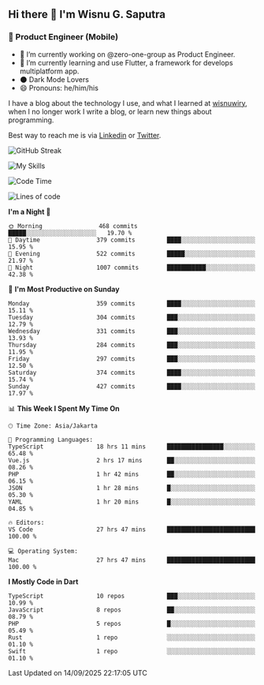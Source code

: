 ## Hi there 👋 I'm Wisnu G. Saputra

### :mobile_phone_off: Product Engineer (Mobile)

- 🔭 I’m currently working on @zero-one-group as Product Engineer.
- 🌱 I’m currently learning and use Flutter, a framework for develops multiplatform app.
- 🌑 Dark Mode Lovers
- 😄 Pronouns: he/him/his

I have a blog about the technology I use, and what I learned at [wisnuwiry](https://wisnuwiry.space/), when I no longer work I write a blog, or learn new things about programming.

Best way to reach me is via [Linkedin](https://www.linkedin.com/in/wisnu-saputra/) or [Twitter](https://twitter.com/wisnuwiry).

![GitHub Streak](https://streak-stats.demolab.com?user=wisnuwiry&theme=dark&hide_border=true)

![My Skills](https://skillicons.dev/icons?i=dart,flutter,kotlin,swift,go,js,css,neovim,git,linux&perline=5)

<!--START_SECTION:waka-->
![Code Time](http://img.shields.io/badge/Code%20Time-2%2C119%20hrs%2051%20mins-blue)

![Lines of code](https://img.shields.io/badge/From%20Hello%20World%20I%27ve%20Written-2.8%20million%20lines%20of%20code-blue)

**I'm a Night 🦉** 

```text
🌞 Morning                468 commits         █████░░░░░░░░░░░░░░░░░░░░   19.70 % 
🌆 Daytime                379 commits         ████░░░░░░░░░░░░░░░░░░░░░   15.95 % 
🌃 Evening                522 commits         █████░░░░░░░░░░░░░░░░░░░░   21.97 % 
🌙 Night                  1007 commits        ███████████░░░░░░░░░░░░░░   42.38 % 
```
📅 **I'm Most Productive on Sunday** 

```text
Monday                   359 commits         ████░░░░░░░░░░░░░░░░░░░░░   15.11 % 
Tuesday                  304 commits         ███░░░░░░░░░░░░░░░░░░░░░░   12.79 % 
Wednesday                331 commits         ███░░░░░░░░░░░░░░░░░░░░░░   13.93 % 
Thursday                 284 commits         ███░░░░░░░░░░░░░░░░░░░░░░   11.95 % 
Friday                   297 commits         ███░░░░░░░░░░░░░░░░░░░░░░   12.50 % 
Saturday                 374 commits         ████░░░░░░░░░░░░░░░░░░░░░   15.74 % 
Sunday                   427 commits         ████░░░░░░░░░░░░░░░░░░░░░   17.97 % 
```


📊 **This Week I Spent My Time On** 

```text
🕑︎ Time Zone: Asia/Jakarta

💬 Programming Languages: 
TypeScript               18 hrs 11 mins      ████████████████░░░░░░░░░   65.48 % 
Vue.js                   2 hrs 17 mins       ██░░░░░░░░░░░░░░░░░░░░░░░   08.26 % 
PHP                      1 hr 42 mins        ██░░░░░░░░░░░░░░░░░░░░░░░   06.15 % 
JSON                     1 hr 28 mins        █░░░░░░░░░░░░░░░░░░░░░░░░   05.30 % 
YAML                     1 hr 20 mins        █░░░░░░░░░░░░░░░░░░░░░░░░   04.85 % 

🔥 Editors: 
VS Code                  27 hrs 47 mins      █████████████████████████   100.00 % 

💻 Operating System: 
Mac                      27 hrs 47 mins      █████████████████████████   100.00 % 
```

**I Mostly Code in Dart** 

```text
TypeScript               10 repos            ███░░░░░░░░░░░░░░░░░░░░░░   10.99 % 
JavaScript               8 repos             ██░░░░░░░░░░░░░░░░░░░░░░░   08.79 % 
PHP                      5 repos             █░░░░░░░░░░░░░░░░░░░░░░░░   05.49 % 
Rust                     1 repo              ░░░░░░░░░░░░░░░░░░░░░░░░░   01.10 % 
Swift                    1 repo              ░░░░░░░░░░░░░░░░░░░░░░░░░   01.10 % 
```




 Last Updated on 14/09/2025 22:17:05 UTC
<!--END_SECTION:waka-->
